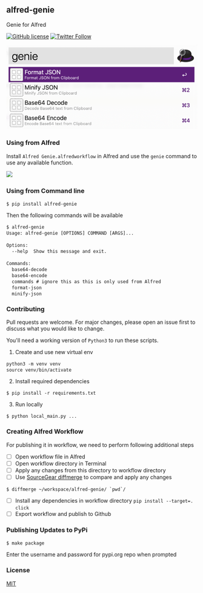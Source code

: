 ## alfred-genie

Genie for Alfred

[![GitHub license](https://img.shields.io/github/license/namuan/alfred-genie.svg)](https://github.com/namuan/alfred-genie/blob/master/LICENSE) [![Twitter Follow](https://img.shields.io/twitter/follow/deskriders_twt.svg?style=social&label=Follow)](https://twitter.com/deskriders_twt)

![](docs/alfred-genie-intro.png)

### Using from Alfred

Install `Alfred Genie.alfredworkflow` in Alfred and use the `genie` command to use any available function.

![](docs/alfred-genie-usage.gif)

### Using from Command line

```
$ pip install alfred-genie
```

Then the following commands will be available

```
$ alfred-genie 
Usage: alfred-genie [OPTIONS] COMMAND [ARGS]...

Options:
  --help  Show this message and exit.

Commands:
  base64-decode
  base64-encode
  commands # ignore this as this is only used from Alfred
  format-json
  minify-json
```

### Contributing

Pull requests are welcome. 
For major changes, please open an issue first to discuss what you would like to change.

You'll need a working version of `Python3` to run these scripts.

1) Create and use new virtual env

```
python3 -m venv venv
source venv/bin/activate
```

2) Install required dependencies

```
$ pip install -r requirements.txt
```

3) Run locally

```
$ python local_main.py ...
```

### Creating Alfred Workflow

For publishing it in workflow, we need to perform following additional steps

- [ ] Open workflow file in Alfred
- [ ] Open workflow directory in Terminal
- [ ] Apply any changes from this directory to workflow directory
- [ ] Use [SourceGear diffmerge](https://sourcegear.com/diffmerge/) to compare and apply any changes
```
$ diffmerge ~/workspace/alfred-genie/ `pwd`/
```
- [ ] Install any dependencies in workflow directory `pip install --target=. click`
- [ ] Export workflow and publish to Github

### Publishing Updates to PyPi

```shell
$ make package
```

Enter the username and password for pypi.org repo when prompted


### License

[MIT](https://choosealicense.com/licenses/mit/)
